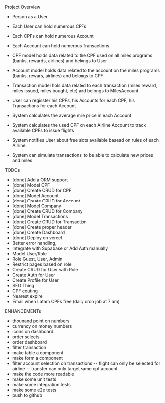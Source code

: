 Project Overview

- Person as a User
- Each User can hold numerous CPFs
- Each CPFs can hold numerous Account
- Each Account can hold numerous Transactions

- CPF model holds data related to the CPF used on all miles programs (banks, rewards, airlines) and belongs to User
- Account model holds data related to the account on the miles programs (banks, rewars, airlines) and belongs to CPF
- Transaction model hols data related to each transaction (miles reward, miles issued, miles bought, etc) and belongs to MilesAccount

- User can regisster his CPFs, his Accounts for each CPF, his Transactions for each Account
- System calculates the average mile price in each Account
- System calculates the used CPF on each Airline Account to track available CPFs to issue flights
- System notifies User about free slots available basead on rules of each Airline
- System can simulate transactions, to be able to calculate new prices and miles

TODOs

- [done] Add a ORM support
- [done] Model CPF
- [done] Create CRUD for CPF
- [done] Model Account
- [done] Create CRUD for Account
- [done] Model Company
- [done] Create CRUD for Company
- [done] Model Transactions
- [done] Create CRUD for Transaction
- [done] Create proper header
- [done] Create Dashboard
- [done] Deploy on vercel
- Better error handling,
- Integrate with Supabase or Add Auth manually
- Model User/Role
- Role Guest, User, Admin
- Restrict pages based on role
- Create CRUD for User with Role
- Create Auth for User
- Create Profile for User
- SEO Thing
- CPF couting
- Nearest expire
- Email when Latam CPFs free (daily cron job at 7 am)

ENHANCEMENTs

- thounand point on numbers
- currency on money numbers
- icons on dashboard
- order selects
- order dashboard
- filter transaction
- make table a component
- make form a component
- filter account selection on transactions
  -- flight can only be selected for airline
  -- transfer can only target same cpf account
- make the code more readable
- make some unit tests
- make some integration tests
- make some e2e tests
- push to github
